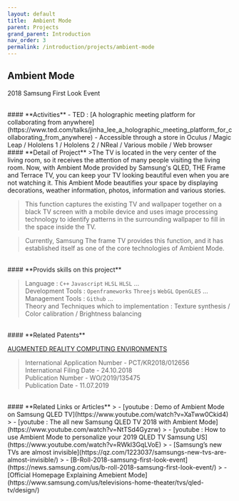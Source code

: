 ```yaml
---
layout: default
title:  Ambient Mode
parent: Projects
grand_parent: Introduction
nav_order: 3
permalink: /introduction/projects/ambient-mode
---
```


## **Ambient Mode**
2018 Samsung First Look Event

<br>
#### **Activities**
- TED : [A holographic meeting platform for collaborating from anywhere](https://www.ted.com/talks/jinha_lee_a_holographic_meeting_platform_for_collaborating_from_anywhere)
- Accessible through a store in Oculus / Magic Leap / Hololens 1 / Hololens 2 / NReal / Various mobile / Web browser

<br>
#### **Detail of Project**
>The TV is located in the very center of the living room, so it receives the attention of many people visiting the living room. Now, with Ambient Mode provided by Samsung's QLED, THE Frame and Terrace TV, you can keep your TV looking beautiful even when you are not watching it. This Ambient Mode beautifies your space by displaying decorations, weather information, photos, information and various stories.

>This function captures the existing TV and wallpaper together on a black TV screen with a mobile device and uses image processing technology to identify patterns in the surrounding wallpaper to fill in the space inside the TV.

>Currently, Samsung The frame TV provides this function, and it has established itself as one of the core technologies of Ambient Mode.

<br>
#### **Provids skills on this project**

> Language : `C++` `Javascript` `HLSL` `HLSL` …<br>
> Development Tools : `Openframeworks` `Threejs` `WebGL` `OpenGLES` …<br>
> Management Tools : `Github` …<br>
> Theory and Techniques which to implementation : Texture synthesis / Color calibration / Brightness balancing<br>

<br>
#### **Related Patents**

[AUGMENTED REALITY COMPUTING ENVIRONMENTS](https://patentscope.wipo.int/search/en/detail.jsf?docId=EP318028874&docAn=19723238)
> International Application Number - PCT/KR2018/012656<br>
> International Filing Date - 24.10.2018<br>
> Publication Number - WO/2019/135475<br>
> Publication Date - 11.07.2019<br>

<br>
#### **Related Links or Articles**
> - [youtube : Demo of Ambient Mode on Samsung QLED TV](https://www.youtube.com/watch?v=XaTww0Ckid4)
> - [youtube : The all new Samsung QLED TV 2018 with Ambient Mode](https://www.youtube.com/watch?v=NtTSd4Gyzrw)
> - [youtube : How to use Ambient Mode to personalize your 2019 QLED TV  Samsung US](https://www.youtube.com/watch?v=RWkl3GqLVoE)
> - [Samsung’s new TVs are almost invisible](https://qz.com/1223037/samsungs-new-tvs-are-almost-invisible/)
> - [B-Roll-2018-samsung-first-look-event](https://news.samsung.com/us/b-roll-2018-samsung-first-look-event/)
> - [Official Homepage Explaining Amebient Mode](https://www.samsung.com/us/televisions-home-theater/tvs/qled-tv/design/)
